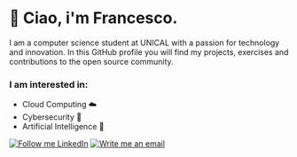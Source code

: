 # 🚀 Ciao, i'm Francesco.

I am a computer science student at UNICAL with a passion for technology and innovation. In this GitHub profile you will find my projects, exercises and contributions to the open source community.

### I am interested in:
- Cloud Computing ☁️
- Cybersecurity 🔐
- Artificial Intelligence 🤖

[![Follow me LinkedIn](https://img.shields.io/badge/Follow%20me%20on%20LinkedIn-0077B5?style=for-the-badge&logo=linkedin&logoColor=white)](https://www.linkedin.com/in/francesco-morrone-189b9a232/)
[![Write me an email](https://img.shields.io/badge/Write%20me%20an%20mail-%23D14836?style=for-the-badge&logo=gmail&logoColor=white)](mailto:francescomorrone18@gmail.com)
